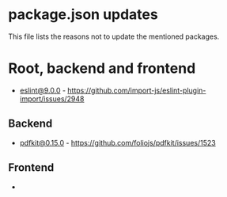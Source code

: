 # package.json updates

This file lists the reasons not to update the mentioned packages.

# Root, backend and frontend
- eslint@9.0.0 - https://github.com/import-js/eslint-plugin-import/issues/2948

## Backend
- pdfkit@0.15.0 - https://github.com/foliojs/pdfkit/issues/1523

## Frontend
-
